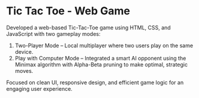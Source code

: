 # Tic Tac Toe - Web Game
Developed a web-based Tic-Tac-Toe game using HTML, CSS, and JavaScript with two gameplay modes:
<ol>
    <li>Two-Player Mode – Local multiplayer where two users play on the same device.</li>
    <li>Play with Computer Mode – Integrated a smart AI opponent using the Minimax algorithm with Alpha-Beta pruning to make optimal, strategic moves.</li>
</ol>
Focused on clean UI, responsive design, and efficient game logic for an engaging user experience.
